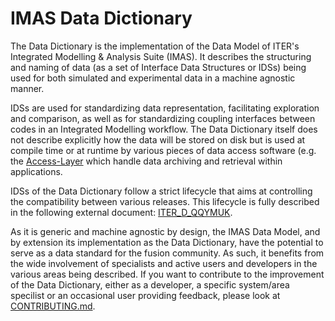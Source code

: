 
# IMAS Data Dictionary

The Data Dictionary is the implementation of the Data Model of ITER's Integrated Modelling & Analysis Suite (IMAS). It describes the structuring and naming of data (as a set of Interface Data Structures or IDSs) being used for both simulated and experimental data in a machine agnostic manner.

IDSs are used for standardizing data representation, facilitating exploration and comparison, as well as for standardizing coupling interfaces between codes in an Integrated Modelling workflow. The Data Dictionary itself does not describe explicitly how the data will be stored on disk but is used at compile time or at runtime by various pieces of data access software (e.g. the [Access-Layer](https://git.iter.org/projects/IMAS/repos/access-layer) which handle data archiving and retrieval within applications.

IDSs of the Data Dictionary follow a strict lifecycle that aims at controlling the compatibility between various releases. This lifecycle is fully described in the following external document: [ITER_D_QQYMUK](https://user.iter.org/?uid=QQYMUK).

As it is generic and machine agnostic by design, the IMAS Data Model, and by extension its implementation as the Data Dictionary, have the potential to serve as a data standard for the fusion community. As such, it benefits from the wide involvement of specialists and active users and developers in the various areas being described. If you want to contribute to the improvement of the Data Dictionary, either as a developer, a specific system/area specilist or an occasional user providing feedback, please look at [CONTRIBUTING.md](CONTRIBUTING.md).


